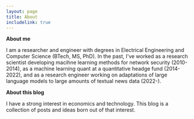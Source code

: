 ```yaml
---
layout: page
title: About
includelink: true
---
```


**About me**

I am a researcher and engineer with degrees in Electrical Engineering and Computer Science (BTech, MS, PhD). In the past, I've worked as a research scientist developing macihne learning methods for network security (2010-2014), as a machine learning quant at a quantitative headge fund (2014-2022), and as a research engineer working on adaptations of large language models to large amounts of textual news data (2022-). 

**About this blog**

I have a strong interest in economics and technology. This blog is a collection of posts and ideas born out of that interest. 
